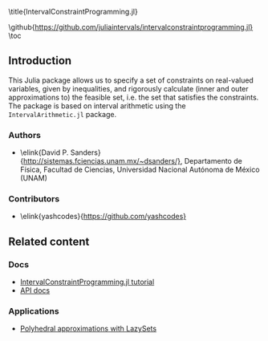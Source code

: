 \title{IntervalConstraintProgramming.jl}

\github{https://github.com/juliaintervals/intervalconstraintprogramming.jl}
\toc

## Introduction

This Julia package allows us to specify a set of constraints on real-valued variables, given by inequalities, and rigorously calculate (inner and outer approximations to) the feasible set, i.e. the set that satisfies the constraints.
The package is based on interval arithmetic using the `IntervalArithmetic.jl` package.

### Authors

- \elink{David P. Sanders}{http://sistemas.fciencias.unam.mx/~dsanders/}, Departamento de Física, Facultad de Ciencias, Universidad Nacional Autónoma de México (UNAM)

### Contributors

- \elink{yashcodes}{https://github.com/yashcodes}

## Related content

### Docs

- [IntervalConstraintProgramming.jl tutorial](/pages/tutorials/tutorialConstraintProgramming)
- [API docs](/pages/apiDocs/apiIntervalConstraintProgramming)

### Applications

- [Polyhedral approximations with LazySets](/pages/howTo/lazysets)
